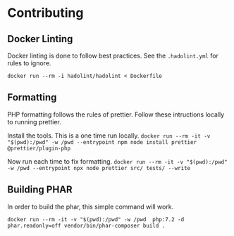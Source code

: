 # Contributing

## Docker Linting
Docker linting is done to follow best practices. See the `.hadolint.yml` for rules to ignore.

`docker run --rm -i hadolint/hadolint < Dockerfile`

## Formatting
PHP formatting follows the rules of prettier. Follow these intructions locally to running prettier.

Install the tools. This is a one time run locally.
`docker run --rm -it -v "$(pwd):/pwd" -w /pwd --entrypoint npm node install prettier @prettier/plugin-php`

Now run each time to fix formatting.
`docker run --rm -it -v "$(pwd):/pwd" -w /pwd --entrypoint npx node prettier src/ tests/ --write`

## Building PHAR
In order to build the phar, this simple command will work.

`docker run --rm -it -v "$(pwd):/pwd" -w /pwd  php:7.2 -d phar.readonly=off vendor/bin/phar-composer build .`
